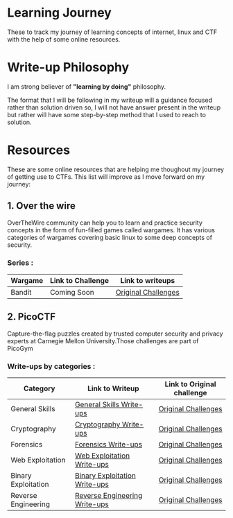 # Learning Journey
These to track my journey of learning concepts of internet, linux and CTF with the help of some online resources. 

# Write-up Philosophy
I am strong believer of **"learning by doing"** philosophy. 

The format that I will be following in my writeup will a guidance focused rather than solution driven so, I will not have answer present in the writeup but rather will have some step-by-step method that I used to reach to solution.

# Resources
These are some online resources that are helping me thoughout my journey of getting use to CTFs. This list will improve as I move forward on my journey:

## 1. Over the wire 

OverTheWire community can help you to learn and practice security concepts in the form of fun-filled games called wargames. It has various categories of wargames covering basic linux to some deep concepts of security.

### Series : 

|Wargame|Link to Challenge|Link to writeups|
|-------|-----------------|----------------|
|Bandit|Coming Soon|[Original Challenges](https://overthewire.org/wargames/bandit/)|


## 2. PicoCTF

Capture-the-flag puzzles created by trusted computer security and privacy experts at Carnegie Mellon University.Those challenges are part of PicoGym

### Write-ups by categories : 

| Category | Link to Writeup | Link to Original challenge |
|----------|--------------------|-------------------------|
|General Skills|[General Skills Write-ups](./PicoCTF/general-skills/writeup-list.md)|[Original Challenges](https://play.picoctf.org/practice?category=5&page=1)|
|Cryptography|[Cryptography Write-ups](./PicoCTF/cryptography/writeup-list.md)|[Original Challenges](https://play.picoctf.org/practice?category=2&page=1)|
|Forensics|[Forensics Write-ups](./PicoCTF/forensics/writeup-list.md)|[Original Challenges](https://play.picoctf.org/practice?category=4&page=1)|
|Web Exploitation|[Web Exploitation Write-ups](./PicoCTF/web-exploitation/writeup-list.md)|[Original Challenges](https://play.picoctf.org/practice?category=1&page=1)|
|Binary Exploitation|[Binary Exploitation Write-ups](./PicoCTF/binary-exploitation/writeup-list.md)|[Original Challenges](https://play.picoctf.org/practice?category=6&page=1)|
|Reverse Engineering|[Reverse Engineering Write-ups](./PicoCTF/reverse-engineering/writeup-list.md)|[Original Challenges](https://play.picoctf.org/practice?category=3&page=1)|
